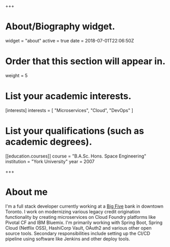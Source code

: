 +++
# About/Biography widget.
widget = "about"
active = true
date = 2018-07-01T22:06:50Z

# Order that this section will appear in.
weight = 5

# List your academic interests.
[interests]
  interests = [
    "Microservices",
    "Cloud",
    "DevOps"
  ]

# List your qualifications (such as academic degrees).
[[education.courses]]
  course = "B.A.Sc. Hons. Space Engineering"
  institution = "York University"
  year = 2007
 
+++

# About me

I'm a full stack developer currently working at a <a href="https://en.wikipedia.org/wiki/Big_Five_(banks)">Big Five</a> bank in downtown Toronto.  I work on modernizing various legacy credit origination functionality by creating microservices on Cloud Foundry platforms like Pivotal CF and IBM Bluemix.  I'm primarily working with Spring Boot, Spring Cloud (Netflix OSS), HashiCorp Vault, OAuth2 and various other open source tools.  Secondary responsibilities include setting up the CI/CD pipeline using software like Jenkins and other deploy tools.
